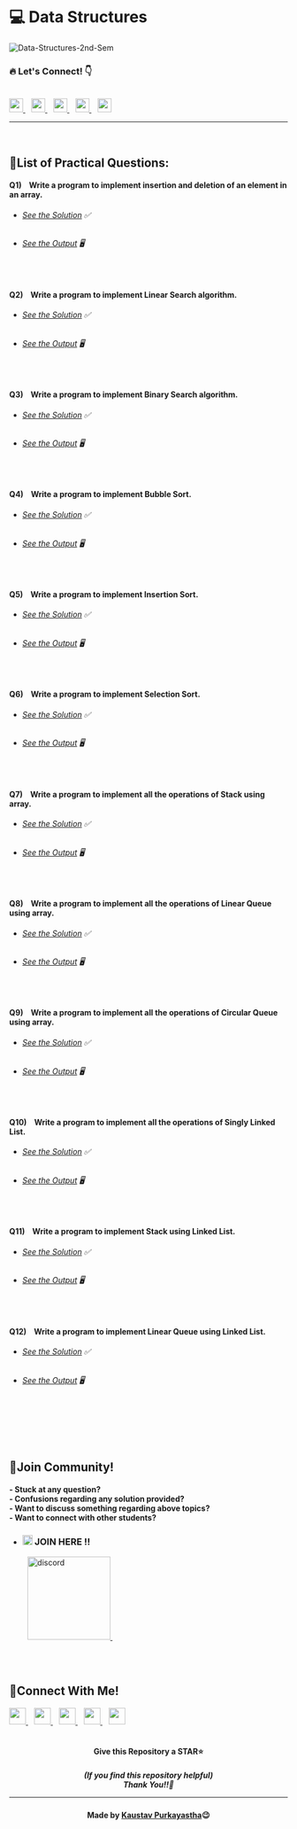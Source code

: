 #  💻 Data Structures

![Data-Structures-2nd-Sem](https://socialify.git.ci/Kaustav-Purkayastha/Data-Structures-Using-C-2nd-Sem/image?description=1&descriptionEditable=CSC-C-202-L%20-%3E%20%0AData%20Structures%20(LAB)%20&font=Inter&forks=1&language=1&name=1&owner=1&pattern=Charlie%20Brown&stargazers=1&theme=Dark)


### 🔥 Let\'s Connect! 👇 
  <br/>
  <a href="https://twitter.com/imKaustav_">
    <img width="25px" src="https://www.vectorlogo.zone/logos/twitter/twitter-tile.svg" />
  </a>&ensp;
  <a href="https://www.linkedin.com/in/kaustav-02">
    <img width="25px" src="https://www.vectorlogo.zone/logos/linkedin/linkedin-icon.svg" />
  </a>&ensp;
  <a href="https://github.com/Kaustav-Purkayastha">
  <img width="25px" src="https://www.vectorlogo.zone/logos/github/github-icon.svg" />
  </a>&ensp;
  <a href="https://www.instagram.com/_.kaustav._/">
    <img width="25px" src="https://www.vectorlogo.zone/logos/instagram/instagram-icon.svg" />
  </a>&ensp;
  <a href="https://www.facebook.com/kaustav.purkayastha.02/">
  <img width="25px" src="https://www.vectorlogo.zone/logos/facebook/facebook-official.svg" />
  </a>
  
***
<br/>

## 📜List of Practical Questions:

#### Q1) &ensp; Write a program to implement insertion and deletion of an element in an array.
- ######  [See the Solution](https://github.com/Kaustav-Purkayastha/Data-Structures-Using-C-2nd-Sem/blob/main/Solutions/Q-01/arrayoperations.c) ✅
- ######  [See the Output](https://github.com/Kaustav-Purkayastha/Data-Structures-Using-C-2nd-Sem/blob/main/Solutions/Q-01/arrayoperations.jpg) 🖥
<br/>


#### Q2) &ensp; Write a program to implement Linear Search algorithm.
- ######  [See the Solution](https://github.com/Kaustav-Purkayastha/Data-Structures-Using-C-2nd-Sem/blob/main/Solutions/Q-02/linearsearch.c) ✅
- ######  [See the Output](https://github.com/Kaustav-Purkayastha/Data-Structures-Using-C-2nd-Sem/blob/main/Solutions/Q-02/linearsearch.jpg) 🖥
<br/>


#### Q3) &ensp; Write a program to implement Binary Search algorithm.
- ######  [See the Solution](https://github.com/Kaustav-Purkayastha/Data-Structures-Using-C-2nd-Sem/blob/main/Solutions/Q-03/binarysearch.c) ✅
- ######  [See the Output](https://github.com/Kaustav-Purkayastha/Data-Structures-Using-C-2nd-Sem/blob/main/Solutions/Q-03/binarysearch.jpg) 🖥
<br/>


#### Q4) &ensp; Write a program to implement Bubble Sort.
- ######  [See the Solution](https://github.com/Kaustav-Purkayastha/Data-Structures-Using-C-2nd-Sem/blob/main/Solutions/Q-04/bubblesort.c) ✅
- ######  [See the Output](https://github.com/Kaustav-Purkayastha/Data-Structures-Using-C-2nd-Sem/blob/main/Solutions/Q-04/bubblesort.jpg) 🖥
<br/>


#### Q5) &ensp; Write a program to implement Insertion Sort.
- ######  [See the Solution](https://github.com/Kaustav-Purkayastha/Data-Structures-Using-C-2nd-Sem/blob/main/Solutions/Q-05/insertionsort.c) ✅
- ######  [See the Output](https://github.com/Kaustav-Purkayastha/Data-Structures-Using-C-2nd-Sem/blob/main/Solutions/Q-05/insertionsort.jpg) 🖥
<br/>



#### Q6) &ensp; Write a program to implement Selection Sort.
- ######  [See the Solution](https://github.com/Kaustav-Purkayastha/Data-Structures-Using-C-2nd-Sem/blob/main/Solutions/Q-06/selectionsort.c) ✅
- ######  [See the Output](https://github.com/Kaustav-Purkayastha/Data-Structures-Using-C-2nd-Sem/blob/main/Solutions/Q-06/selectionsort.jpg) 🖥
<br/>



#### Q7) &ensp; Write a program to implement all the operations of Stack using array.
- ######  [See the Solution](https://github.com/Kaustav-Purkayastha/Data-Structures-Using-C-2nd-Sem/blob/main/Solutions/Q-07/stackarray.c) ✅
- ######  [See the Output](https://github.com/Kaustav-Purkayastha/Data-Structures-Using-C-2nd-Sem/blob/main/Solutions/Q-07/stackarrayoutput/) 🖥
<br/>



#### Q8) &ensp; Write a program to implement all the operations of Linear Queue using array.
- ######  [See the Solution](https://github.com/Kaustav-Purkayastha/Data-Structures-Using-C-2nd-Sem/blob/main/Solutions/Q-08/linearqueue.c) ✅
- ######  [See the Output](https://github.com/Kaustav-Purkayastha/Data-Structures-Using-C-2nd-Sem/blob/main/Solutions/Q-08/linearqueue.jpg) 🖥
<br/>


#### Q9) &ensp; Write a program to implement all the operations of Circular Queue using array.
- ######  [See the Solution](https://github.com/Kaustav-Purkayastha/Data-Structures-Using-C-2nd-Sem/blob/main/Solutions/Q-09/circularqueue.c) ✅
- ######  [See the Output](https://github.com/Kaustav-Purkayastha/Data-Structures-Using-C-2nd-Sem/blob/main/Solutions/Q-09/circularqueue.jpg) 🖥
<br/>


#### Q10) &ensp; Write a program to implement all the operations of Singly Linked List.
- ######  [See the Solution](https://github.com/Kaustav-Purkayastha/Data-Structures-Using-C-2nd-Sem/blob/main/Solutions/Q-10/linkedlistoperations.c) ✅
- ######  [See the Output](https://github.com/Kaustav-Purkayastha/Data-Structures-Using-C-2nd-Sem/blob/main/Solutions/Q-10/linkedlistoperationsoutput/) 🖥
<br/>


#### Q11) &ensp; Write a program to implement Stack using Linked List.
- ######  [See the Solution](https://github.com/Kaustav-Purkayastha/Data-Structures-Using-C-2nd-Sem/blob/main/Solutions/Q-11/stacklinkedlist.c) ✅
- ######  [See the Output](https://github.com/Kaustav-Purkayastha/Data-Structures-Using-C-2nd-Sem/blob/main/Solutions/Q-11/stacklinkedlistoutput/) 🖥
<br/>


#### Q12) &ensp; Write a program to implement Linear Queue using Linked List.
- ######  [See the Solution](https://github.com/Kaustav-Purkayastha/Data-Structures-Using-C-2nd-Sem/blob/main/Solutions/Q-12/linearqueuelinkedlist.c) ✅
- ######  [See the Output](https://github.com/Kaustav-Purkayastha/Data-Structures-Using-C-2nd-Sem/blob/main/Solutions/Q-12/linearqueuelinkedlist.jpg) 🖥
<br/>



<br/>
<br/>
<br/>


## 🤖Join Community!
<h4>
- Stuck at any question?<br/>
- Confusions regarding any solution provided? <br/>
- Want to discuss something regarding above topics?<br/>
- Want to connect with other students?
</h4>

- ### <img width="18px" src="https://www.vectorlogo.zone/logos/reactjs/reactjs-icon.svg" alt="join"> JOIN HERE !!
&ensp; &ensp; &ensp; <a href="https://discord.gg/B6yCkhuBqw">
<img width="150px" src="https://www.vectorlogo.zone/logos/discordapp/discordapp-official.svg" alt="discord">
</a>&ensp;

<br/>
<br/>


## 🔁Connect With Me!
  <a href="https://twitter.com/imKaustav_">
    <img width="30px" src="https://www.vectorlogo.zone/logos/twitter/twitter-tile.svg" />
  </a>&ensp;
  <a href="https://www.linkedin.com/in/kaustav-02">
    <img width="30px" src="https://www.vectorlogo.zone/logos/linkedin/linkedin-icon.svg" />
  </a>&ensp;
  <a href="https://github.com/Kaustav-Purkayastha">
  <img width="30px" src="https://www.vectorlogo.zone/logos/github/github-icon.svg" />
  </a>&ensp;
  <a href="https://www.instagram.com/_.kaustav._/">
    <img width="30px" src="https://www.vectorlogo.zone/logos/instagram/instagram-icon.svg" />
  </a>&ensp;
  <a href="https://www.facebook.com/kaustav.purkayastha.02/">
  <img width="30px" src="https://www.vectorlogo.zone/logos/facebook/facebook-official.svg" />
  </a>

<br/>
<br/>

<h4 align="center">Give this Repository a STAR⭐</h4>
<h5 align="center">(If you find this repository helpful)
<br/> Thank You!!💝
<hr/>
</h5>
<h4 align="center">Made by <a href="https://twitter.com/imKaustav_">Kaustav Purkayastha</a>😉</h4>
